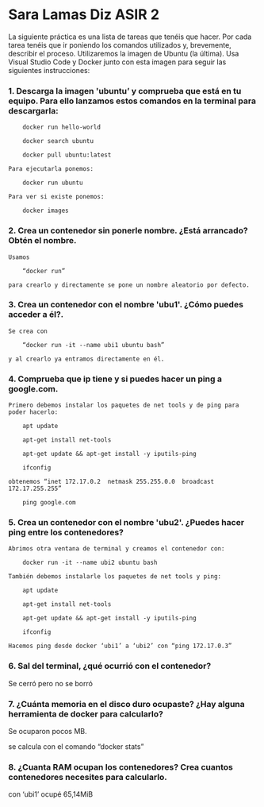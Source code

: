 # Sara Lamas Diz			 ASIR 2

La siguiente práctica es una lista de tareas que tenéis que hacer. Por cada tarea tenéis que ir poniendo los comandos utilizados y, brevemente, describir el proceso.
Utilizaremos la imagen de Ubuntu (la última). Usa Visual Studio Code y Docker junto con esta imagen para seguir las siguientes instrucciones:


### 1. **Descarga la imagen 'ubuntu’ y comprueba que está en tu equipo. Para ello lanzamos estos comandos en la terminal para descargarla:**

        docker run hello-world

        docker search ubuntu

        docker pull ubuntu:latest

    Para ejecutarla ponemos:

        docker run ubuntu

    Para ver si existe ponemos:

        docker images


### 2. **Crea un contenedor sin ponerle nombre. ¿Está arrancado? Obtén el nombre.**

    Usamos

        “docker run”

    para crearlo y directamente se pone un nombre aleatorio por defecto.


### 3. **Crea un contenedor con el nombre 'ubu1'. ¿Cómo puedes acceder a él?.** 

    Se crea con

        “docker run -it --name ubi1 ubuntu bash”

    y al crearlo ya entramos directamente en él.


### 4. **Comprueba que ip tiene y si puedes hacer un ping a google.com.**

    Primero debemos instalar los paquetes de net tools y de ping para poder hacerlo:

        apt update

        apt-get install net-tools

        apt-get update && apt-get install -y iputils-ping

        ifconfig

    obtenemos “inet 172.17.0.2  netmask 255.255.0.0  broadcast 172.17.255.255”

        ping google.com

### 5. **Crea un contenedor con el nombre 'ubu2'. ¿Puedes hacer ping entre los contenedores?**

    Abrimos otra ventana de terminal y creamos el contenedor con: 

        docker run -it --name ubi2 ubuntu bash

    También debemos instalarle los paquetes de net tools y ping:

        apt update

        apt-get install net-tools

        apt-get update && apt-get install -y iputils-ping

        ifconfig

    Hacemos ping desde docker ‘ubi1’ a ‘ubi2’ con “ping 172.17.0.3”


### 6. **Sal del terminal, ¿qué ocurrió con el contenedor?**

 Se cerró pero no se borró


### 7. **¿Cuánta memoria en el disco duro ocupaste? ¿Hay alguna herramienta de docker para calcularlo?**

Se ocuparon pocos MB.

se calcula con el comando “docker stats”


### 8. **¿Cuanta RAM ocupan los contenedores? Crea cuantos contenedores necesites para calcularlo.**

con ‘ubi1’ ocupé 65,14MiB

     